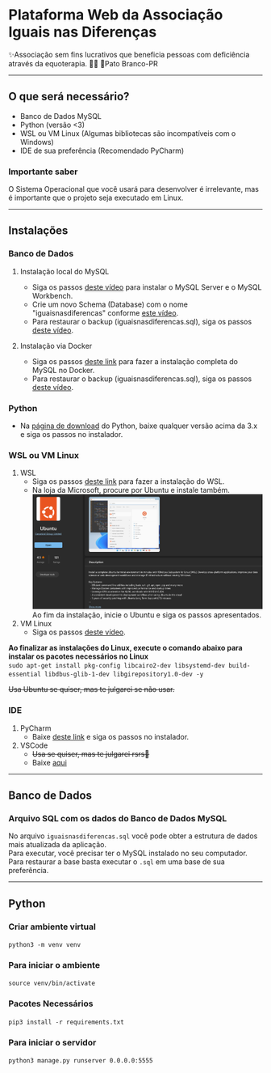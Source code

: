 # Plataforma Web da Associação Iguais nas Diferenças

✨️Associação sem fins lucrativos que beneficia pessoas com deficiência 
através da equoterapia. 🐴🤍
📍Pato Branco-PR

---

## O que será necessário?
- Banco de Dados MySQL
- Python (versão <3)
- WSL ou VM Linux (Algumas bibliotecas são incompatíveis com o Windows)
- IDE de sua preferência (Recomendado PyCharm)

### Importante saber
O Sistema Operacional que você usará para desenvolver é irrelevante,
mas é importante que o projeto seja executado em Linux.

---

## Instalações
### Banco de Dados
1. Instalação local do MySQL<br>
    - Siga os passos [deste vídeo](https://www.youtube.com/watch?v=u96rVINbAUI) para instalar
    o MySQL Server e o MySQL Workbench.
    - Crie um novo Schema (Database) com o nome "iguaisnasdiferencas" conforme [este 
   vídeo](https://www.youtube.com/watch?v=x_ez4IlSGOE).
    - Para restaurar o backup (iguaisnasdiferencas.sql), siga os passos
   [deste vídeo](https://www.youtube.com/watch?v=x5Ko-NZVFPk).

2. Instalação via Docker
    - Siga os passos 
   [deste link](https://wanderingbisht.wordpress.com/2022/02/27/mysql-on-windows-using-docker-a-comprehensive-setup-using-docker-and-wsl/)
   para fazer a instalação completa do MySQL no Docker.
    - Para restaurar o backup (iguaisnasdiferencas.sql), siga os passos
   [deste vídeo](https://www.youtube.com/watch?v=x5Ko-NZVFPk).

### Python
- Na [página de download](https://www.python.org/downloads/)
do Python, baixe qualquer versão acima da 3.x e siga os passos no instalador.

### WSL ou VM Linux
1. WSL
   -  Siga os passos [deste link](https://learn.microsoft.com/pt-br/windows/wsl/install)
   para fazer a instalação do WSL.
   - Na loja da Microsoft, procure por Ubuntu e instale também.
   ![Ubuntu MS Store](README/img/ubuntu-ms-store.png)
   Ao fim da instalação, inicie o Ubuntu e siga os passos apresentados.
2. VM Linux
   - Siga os passos [deste vídeo](https://www.youtube.com/watch?v=XxZ8BTCBDis).

**Ao finalizar as instalações do Linux, execute o comando abaixo para instalar os
pacotes necessários no Linux**<br>
`sudo apt-get install pkg-config libcairo2-dev libsystemd-dev build-essential libdbus-glib-1-dev libgirepository1.0-dev -y`
   
~~Usa Ubuntu se quiser, mas te julgarei se não usar.~~

### IDE
1. PyCharm
   - Baixe [deste link](https://www.jetbrains.com/pycharm/download/)
   e siga os passos no instalador.
2. VSCode
   - ~~Usa se quiser, mas te julgarei rsrs🤮~~
   - Baixe [aqui](https://code.visualstudio.com/download)

---

## Banco de Dados

### Arquivo SQL com os dados do Banco de Dados MySQL
No arquivo `iguaisnasdiferencas.sql` você pode obter a estrutura de dados mais atualizada da aplicação.<br>
Para executar, você precisar ter o MySQL instalado no seu computador.<br>
Para restaurar a base basta executar o `.sql` em uma base de sua preferência.

---

## Python

### Criar ambiente virtual
`python3 -m venv venv`

### Para iniciar o ambiente
`source venv/bin/activate`

### Pacotes Necessários
`pip3 install -r requirements.txt`

### Para iniciar o servidor
`python3 manage.py runserver 0.0.0.0:5555`
